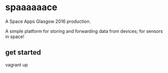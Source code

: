 # spaaaaaace

A Space Apps Glasgow 2016 production.

A simple platform for storing and forwarding data from devices; for sensors in space!

## get started

vagrant up